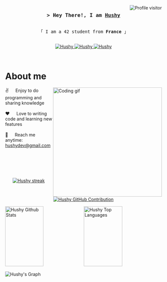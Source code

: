 <!--
<h2 align="center">
  Welcome to Hushy's World!
  <img src="https://www.google.com/url?sa=i&url=https%3A%2F%2Fwww.pinterest.com%2Fpin%2Fquick-saves-in-2024--891853532446152902%2F&psig=AOvVaw3Eo8sLOvCpfYFCa_AWisdQ&ust=1718445890945000&source=images&cd=vfe&opi=89978449&ved=0CBEQjRxqFwoTCPDzuo_R2oYDFQAAAAAdAAAAABAv" width="28">
</h2>
-->

<!--
<p align="center">
  <a href="https://github.com/Hushhhy"><img src="https://readme-typing-svg.herokuapp.com/?lines=Self%20Taught%20Programmer;Front%20End%20Developer;1.5%2B%20years%20of%20coding%20experience;Always%20learning%20new%20things&center=true&width=380&height=45"></a>
</p>

 -->

<a href="https://komarev.com/ghpvc/?username=Hushhhy">
  <img align="right" src="https://komarev.com/ghpvc/?username=Hushhhy&label=Visitors&color=0e75b6&style=flat" alt="Profile visitor" />
</a>

<!-- Intro  -->
<h3 align="center">
        <samp>&gt; Hey There!, I am
                <b><a target="_blank" href="*">Hushy</a></b>
        </samp>
</h3>


<p align="center"> 
  <samp>
    <br>
    「 I am a 42 student from <b>France</b> 」
    <br>
    <br>
  </samp>
</p>

<p align="center">
 <a href="*" target="blank">
  <img src="https://img.shields.io/badge/Website-DC143C?style=for-the-badge&logo=medium&logoColor=white" alt="Hushy" />
 </a>
 <a href="https://www.linkedin.com/in/alexis-carpentier-37b8a6189/" target="_blank">
  <img src="https://img.shields.io/badge/LinkedIn-0077B5?style=for-the-badge&logo=linkedin&logoColor=white" alt="Hushy"/>
 </a>
 <a href="https://www.instagram.com/hushy.mov/" target="_blank">
  <img src="https://img.shields.io/badge/Instagram-fe4164?style=for-the-badge&logo=instagram&logoColor=white" alt="Hushy" />
 </a> 
</p>
<br />

<!-- About Section -->
 # About me
 
<p>
 <img align="right" width="350" src="https://www.google.com/url?sa=i&url=https%3A%2F%2Fwww.pinterest.com%2Fpin%2F594827063253544381%2F&psig=AOvVaw3TRLrRFDGeEg7PIVshjnZI&ust=1718446573591000&source=images&cd=vfe&opi=89978449&ved=0CBEQjRxqFwoTCIj6-NTT2oYDFQAAAAAdAAAAABAE" alt="Coding gif" />
  
 ✌️ &emsp; Enjoy to do programming and sharing knowledge <br/><br/>
 ❤️ &emsp; Love to writing code and learning new features<br/><br/>
 📧 &emsp; Reach me anytime: hushydev@gmail.com<br/><br/>

</p>

<br/>
<br/>
<br/>

<p align="center">
  <a href="https://github.com/Hushhhy">
    <img src="https://github-readme-streak-stats.herokuapp.com/?user=Hushhhy&theme=radical&border=7F3FBF&background=0D1117" alt="Hushy streak"/>
  </a>
</p>

<p align="center">
  <a href="https://github.com/Hushhhy">
    <img src="https://github-profile-summary-cards.vercel.app/api/cards/profile-details?username=Hushhhy&theme=radical" alt="Hushy GitHub Contribution"/>
  </a>
</p>

<a> 
    <a href="https://github.com/Hushhhy"><img alt="Hushy Github Stats" src="https://denvercoder1-github-readme-stats.vercel.app/api?username=Hushhhy&show_icons=true&count_private=true&theme=react&border_color=7F3FBF&bg_color=0D1117&title_color=F85D7F&icon_color=F8D866" height="192px" width="49.5%"/></a>
  <a href="https://github.com/Hushhhy"><img alt="Hushy Top Languages" src="https://denvercoder1-github-readme-stats.vercel.app/api/top-langs/?username=Hushhhy&langs_count=8&layout=compact&theme=react&border_color=7F3FBF&bg_color=0D1117&title_color=F85D7F&icon_color=F8D866" height="192px" width="49.5%"/></a>
  <br/>
</a>


![Hushy's Graph](https://github-readme-activity-graph.vercel.app/graph?username=hushhhy&custom_title=Hushhhy's%20GitHub%20Activity%20Graph&bg_color=0D1117&color=7F3FBF&line=7F3FBF&point=7F3FBF&area_color=FFFFFF&title_color=FFFFFF&area=true)
